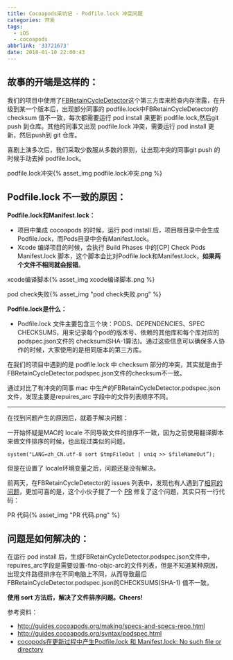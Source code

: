 ```yaml
---
title: Cocoapods采坑记 - Podfile.lock 冲突问题
categories: 开发
tags:
  - iOS
  - cocoapods
abbrlink: '33721673'
date: 2018-01-10 22:00:43
---
```


## **故事的开端是这样的：**

我们的项目中使用了[FBRetainCycleDetector](https://github.com/facebook/FBRetainCycleDetector)这个第三方库来检查内存泄露，在升级到某一个版本后，出现部分同事的 podfile.lock中FBRetainCycleDetector的checksum 值不一致，每次都需要运行 pod install 来更新 podfile.lock,然后git push 到仓库。其他的同事又出现 podfile.lock 冲突，需要运行 pod install 更新，然后push到 git 仓库。

<!-- more -->

喜剧上演多次后，我们采取少数服从多数的原则，让出现冲突的同事git push 的时候手动去掉 podfile.lock。

podfile.lock冲突{% asset_img podfile.lock冲突.png %}

## **Podfile.lock 不一致的原因：**

**Podfile.lock和Manifest.lock：**

- 项目中集成 cocoapods 的时候，运行 pod install 后，项目根目录中会生成Podfile.lock，而Pods目录中会有Manifest.lock。
- Xcode 编译项目的时候，会执行 Build Phases 中的[CP] Check Pods Manifest.lock 脚本，这个脚本会比对Podfile.lock和Manifest.lock，**如果两个文件不相同就会报错**。

xcode编译脚本{% asset_img xcode编译脚本.png %}

pod check失败{% asset_img "pod check失败.png" %}

**Podfile.lock是什么：**

- Podfile.lock 文件主要包含三个块：PODS、DEPENDENCIES、SPEC CHECKSUMS，用来记录每个pod的版本号、依赖的其他库和每个库对应的podspec.json文件的 checksum(SHA-1算法)。通过这些信息可以确保多人协作的时候，大家使用的是相同版本的第三方库。

在我们的项目中遇到的是 podfile.lock 中 checksum 部分的冲突，其实就是由于FBRetainCycleDetector.podspec.json文件的checksum不一致。

通过对比了有冲突的同事 mac 中生产的FBRetainCycleDetector.podspec.json文件，发现主要是repuires_arc 字段中的文件列表顺序不同。

------

在找到问题产生的原因后，就着手解决问题：

一开始怀疑是MAC的 locale 不同导致文件的排序不一致，因为之前使用翻译脚本来做文件排序的时候，也出现过类似的问题。

```shell
system("LANG=zh_CN.utf-8 sort $tmpFileOut | uniq >> $fileNameOut”);
```

但是在设置了 locale环境变量之后，问题还是没有解决。

前两天，在FBRetainCycleDetector的 issues 列表中，发现也有人遇到了[相同的问题](https://github.com/facebook/FBRetainCycleDetector/issues/52)，更加可喜的是，这个小伙子提了一个 [PR](https://github.com/facebook/FBRetainCycleDetector/pull/53/files) 修复了这个问题，其实只有一行代码：

PR 代码{% asset_img "PR 代码.png" %}

## **问题是如何解决的：**

在运行 pod install 后，生成FBRetainCycleDetector.podspec.json文件中， repuires_arc字段是需要设置-fno-objc-arc的文件列表，但是不知道某种原因，出现文件路径排序在不同电脑上不同，从而导致最后FBRetainCycleDetector.podspec.json的CHECKSUMS(SHA-1) 值不一致。

**使用 sort 方法后，解决了文件排序问题。Cheers!** 

参考资料：

- <http://guides.cocoapods.org/making/specs-and-specs-repo.html>
- <http://guides.cocoapods.org/syntax/podspec.html>
- [cocopods在更新过程中产生Podfile.lock 和 Manifest.lock: No such file or directory](https://www.jianshu.com/p/9285be04310c)